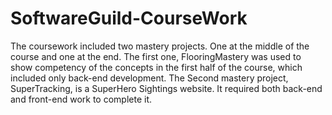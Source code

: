 # SoftwareGuild-CourseWork

The coursework included two mastery projects. One at the middle of the course and one at the end. The first one, FlooringMastery
was used to show competency of the concepts in the first half of the course, which included only back-end development. The Second mastery
project, SuperTracking, is a SuperHero Sightings website. It required both back-end and front-end work to complete it. 


